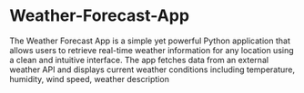 # Weather-Forecast-App
The Weather Forecast App is a simple yet powerful Python application that allows users to retrieve real-time weather information for any location using a clean and intuitive interface. The app fetches data from an external weather API and displays current weather conditions including temperature, humidity, wind speed, weather description
